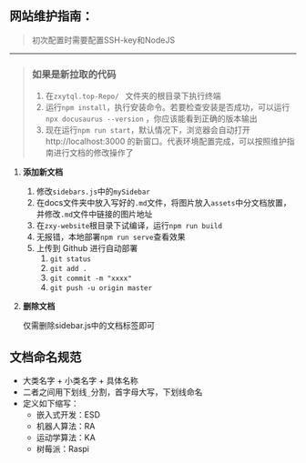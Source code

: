 ## 网站维护指南：

> 初次配置时需要配置SSH-key和NodeJS

---

> ### 如果是新拉取的代码
>
> 1. 在`zxytql.top-Repo/ ` 文件夹的根目录下执行终端
> 2. 运行`npm install`，执行安装命令。若要检查安装是否成功，可以运行`npx docusaurus --version` ，你应该能看到正确的版本输出
> 3. 现在运行`npm run start`，默认情况下，浏览器会自动打开 http://localhost:3000 的新窗口。代表环境配置完成，可以按照维护指南进行文档的修改操作了

1. **添加新文档**

   1. 修改`sidebars.js`中的`mySidebar`
   2. 在docs文件夹中放入写好的`.md`文件，将图片放入`assets`中分文档放置，并修改`.md`文件中链接的图片地址
   3. 在`zxy-website`根目录下试编译，运行`npm run build`
   4. 无报错，本地部署`npm run serve`查看效果
   5. 上传到 Github 进行自动部署
      1. `git status`
      2. `git add .`
      3. `git commit -m "xxxx"`
      4. `git push -u origin master`

2. **删除文档**

   仅需删除sidebar.js中的文档标签即可


## 文档命名规范
- 大类名字 + 小类名字 + 具体名称
- 二者之间用下划线`_`分割，首字母大写，下划线命名
- 定义如下缩写：
  - 嵌入式开发：ESD
  - 机器人算法：RA
  - 运动学算法：KA
  - 树莓派：Raspi


